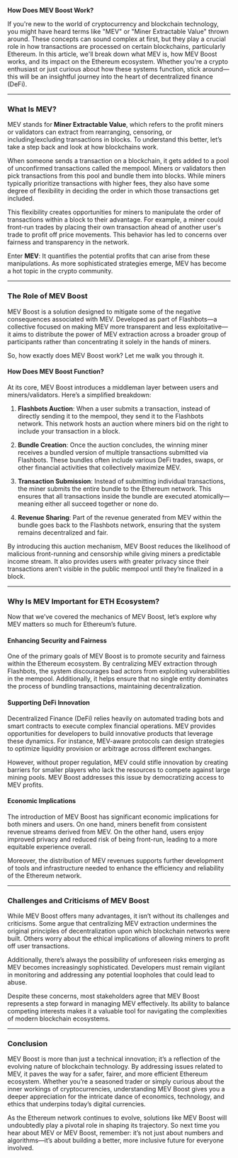 **How Does MEV Boost Work?**

If you're new to the world of cryptocurrency and blockchain technology, you might have heard terms like "MEV" or "Miner Extractable Value" thrown around. These concepts can sound complex at first, but they play a crucial role in how transactions are processed on certain blockchains, particularly Ethereum. In this article, we'll break down what MEV is, how MEV Boost works, and its impact on the Ethereum ecosystem. Whether you're a crypto enthusiast or just curious about how these systems function, stick around—this will be an insightful journey into the heart of decentralized finance (DeFi).

---

### What Is MEV?

MEV stands for **Miner Extractable Value**, which refers to the profit miners or validators can extract from rearranging, censoring, or including/excluding transactions in blocks. To understand this better, let’s take a step back and look at how blockchains work.

When someone sends a transaction on a blockchain, it gets added to a pool of unconfirmed transactions called the mempool. Miners or validators then pick transactions from this pool and bundle them into blocks. While miners typically prioritize transactions with higher fees, they also have some degree of flexibility in deciding the order in which those transactions get included.

This flexibility creates opportunities for miners to manipulate the order of transactions within a block to their advantage. For example, a miner could front-run trades by placing their own transaction ahead of another user's trade to profit off price movements. This behavior has led to concerns over fairness and transparency in the network.

Enter **MEV**: It quantifies the potential profits that can arise from these manipulations. As more sophisticated strategies emerge, MEV has become a hot topic in the crypto community.

---

### The Role of MEV Boost

MEV Boost is a solution designed to mitigate some of the negative consequences associated with MEV. Developed as part of Flashbots—a collective focused on making MEV more transparent and less exploitative—it aims to distribute the power of MEV extraction across a broader group of participants rather than concentrating it solely in the hands of miners.

So, how exactly does MEV Boost work? Let me walk you through it.

#### How Does MEV Boost Function?

At its core, MEV Boost introduces a middleman layer between users and miners/validators. Here’s a simplified breakdown:

1. **Flashbots Auction**: When a user submits a transaction, instead of directly sending it to the mempool, they send it to the Flashbots network. This network hosts an auction where miners bid on the right to include your transaction in a block.

2. **Bundle Creation**: Once the auction concludes, the winning miner receives a bundled version of multiple transactions submitted via Flashbots. These bundles often include various DeFi trades, swaps, or other financial activities that collectively maximize MEV.

3. **Transaction Submission**: Instead of submitting individual transactions, the miner submits the entire bundle to the Ethereum network. This ensures that all transactions inside the bundle are executed atomically—meaning either all succeed together or none do.

4. **Revenue Sharing**: Part of the revenue generated from MEV within the bundle goes back to the Flashbots network, ensuring that the system remains decentralized and fair.

By introducing this auction mechanism, MEV Boost reduces the likelihood of malicious front-running and censorship while giving miners a predictable income stream. It also provides users with greater privacy since their transactions aren’t visible in the public mempool until they’re finalized in a block.

---

### Why Is MEV Important for ETH Ecosystem?

Now that we’ve covered the mechanics of MEV Boost, let’s explore why MEV matters so much for Ethereum’s future.

#### Enhancing Security and Fairness

One of the primary goals of MEV Boost is to promote security and fairness within the Ethereum ecosystem. By centralizing MEV extraction through Flashbots, the system discourages bad actors from exploiting vulnerabilities in the mempool. Additionally, it helps ensure that no single entity dominates the process of bundling transactions, maintaining decentralization.

#### Supporting DeFi Innovation

Decentralized Finance (DeFi) relies heavily on automated trading bots and smart contracts to execute complex financial operations. MEV provides opportunities for developers to build innovative products that leverage these dynamics. For instance, MEV-aware protocols can design strategies to optimize liquidity provision or arbitrage across different exchanges.

However, without proper regulation, MEV could stifle innovation by creating barriers for smaller players who lack the resources to compete against large mining pools. MEV Boost addresses this issue by democratizing access to MEV profits.

#### Economic Implications

The introduction of MEV Boost has significant economic implications for both miners and users. On one hand, miners benefit from consistent revenue streams derived from MEV. On the other hand, users enjoy improved privacy and reduced risk of being front-run, leading to a more equitable experience overall.

Moreover, the distribution of MEV revenues supports further development of tools and infrastructure needed to enhance the efficiency and reliability of the Ethereum network.

---

### Challenges and Criticisms of MEV Boost

While MEV Boost offers many advantages, it isn’t without its challenges and criticisms. Some argue that centralizing MEV extraction undermines the original principles of decentralization upon which blockchain networks were built. Others worry about the ethical implications of allowing miners to profit off user transactions.

Additionally, there’s always the possibility of unforeseen risks emerging as MEV becomes increasingly sophisticated. Developers must remain vigilant in monitoring and addressing any potential loopholes that could lead to abuse.

Despite these concerns, most stakeholders agree that MEV Boost represents a step forward in managing MEV effectively. Its ability to balance competing interests makes it a valuable tool for navigating the complexities of modern blockchain ecosystems.

---

### Conclusion

MEV Boost is more than just a technical innovation; it’s a reflection of the evolving nature of blockchain technology. By addressing issues related to MEV, it paves the way for a safer, fairer, and more efficient Ethereum ecosystem. Whether you’re a seasoned trader or simply curious about the inner workings of cryptocurrencies, understanding MEV Boost gives you a deeper appreciation for the intricate dance of economics, technology, and ethics that underpins today’s digital currencies.

As the Ethereum network continues to evolve, solutions like MEV Boost will undoubtedly play a pivotal role in shaping its trajectory. So next time you hear about MEV or MEV Boost, remember: it’s not just about numbers and algorithms—it’s about building a better, more inclusive future for everyone involved.